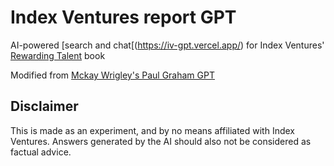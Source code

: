 # Index Ventures report GPT

AI-powered [search and chat[(https://iv-gpt.vercel.app/) for Index Ventures' [Rewarding Talent](https://www.indexventures.com/rewardingtalent/) book

Modified from [Mckay Wrigley's Paul Graham GPT](https://github.com/mckaywrigley/paul-graham-gpt)

## Disclaimer

This is made as an experiment, and by no means affiliated with Index Ventures. Answers generated by the AI should also not be considered as factual advice.
